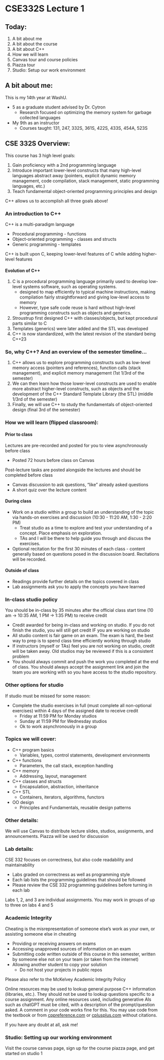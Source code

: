 # CSE332S Lecture 1

## Today:

1. A bit about me
2. A bit about the course
3. A bit about C++
4. How we will learn
5. Canvas tour and course policies
6. Piazza tour
7. Studio: Setup our work environment

## A bit about me:

This is my 14th year at WashU.

- 5 as a graduate student advised by Dr. Cytron  
  - Research focused on optimizing the memory system for garbage collected languages  
- My 9th as an instructor  
  - Courses taught: 131, 247, 332S, 361S, 422S, 433S, 454A, 523S  

## CSE 332S Overview:

This course has 3 high level goals:

1. Gain proficiency with a 2nd programming language
2. Introduce important lower-level constructs that many high-level languages abstract away (pointers, explicit dynamic memory management, code compilation, stack management, static programming languages, etc.)
3. Teach fundamental object-oriented programming principles and design

C++ allows us to accomplish all three goals above!

### An introduction to C++

C++ is a multi-paradigm language

- Procedural programming - functions
- Object-oriented programming - classes and structs
- Generic programming - templates

C++ is built upon C, keeping lower-level features of C while adding higher-level features

#### Evolution of C++

1. C is a procedural programming language primarily used to develop low-level systems software, such as operating systems.
   - designed to map efficiently to typical machine instructions, making compilation fairly straightforward and giving low-level access to memory
   - However, type safe code reuse is hard without high-level programming constructs such as objects and generics.
2. Stroustrup first designed C++ with classes/objects, but kept procedural parts similar to C
3. Templates (generics) were later added and the STL was developed
4. C++ is now standardized, with the latest revision of the standard being C++23

### So, why C++? And an overview of the semester timeline...

1. C++ allows us to explore programming constructs such as low-level memory access (pointers and references), function calls (stack management), and explicit memory management (1st 1/3rd of the semester)
2. We can then learn how those lower-level constructs are used to enable more abstract higher-level constructs, such as objects and the development of the C++ Standard Template Library (the STL) (middle 1/3rd of the semester)
3. Finally, we will use C++ to study the fundamentals of object-oriented design (final 3rd of the semester)

### How we will learn (flipped classroom):

#### Prior to class

Lectures are pre-recorded and posted for you to view asynchronously before class

- Posted 72 hours before class on Canvas

Post-lecture tasks are posted alongside the lectures and should be completed before class

- Canvas discussion to ask questions, “like” already asked questions
- A short quiz over the lecture content

#### During class

- Work on a studio within a group to build an understanding of the topic via hands-on exercises and discussion (10:30 - 11:20 AM, 1:30 - 2:20 PM)
  - Treat studio as a time to explore and test your understanding of a concept. Place emphasis on exploration.
  - TAs and I will be there to help guide you through and discuss the exercises.
- Optional recitation for the first 30 minutes of each class - content generally based on questions posed in the discussion board. Recitations will be recorded.

#### Outside of class

- Readings provide further details on the topics covered in class
- Lab assignments ask you to apply the concepts you have learned

### In-class studio policy

You should be in-class by 35 minutes after the official class start time (10 am -> 10:35 AM, 1 PM -> 1:35 PM) to receive credit

- Credit awarded for being in-class and working on studio. If you do not finish the studio, you will still get credit IF you are working on studio
- All studio content is fair game on an exam. The exam is hard, the best way to prep is to spend class time efficiently working through studio
- If instructors (myself or TAs) feel you are not working on studio, credit will be taken away. Old studios may be reviewed if this is a consistent problem
- You should always commit and push the work you completed at the end of class. You should always accept the assignment link and join the team you are working with so you have access to the studio repository.

### Other options for studio

If studio must be missed for some reason:

- Complete the studio exercises in full (must complete all non-optional exercises) within 4 days of the assigned date to receive credit
  - Friday at 11:59 PM for Monday studios
  - Sunday at 11:59 PM for Wednesday studios
  - Ok to work asynchronously in a group

### Topics we will cover:

- C++ program basics
  - Variables, types, control statements, development environments
- C++ functions
  - Parameters, the call stack, exception handling
- C++ memory
  - Addressing, layout, management
- C++ classes and structs
  - Encapsulation, abstraction, inheritance
- C++ STL
  - Containers, iterators, algorithms, functors
- OO design
  - Principles and Fundamentals, reusable design patterns

### Other details:

We will use Canvas to distribute lecture slides, studios, assignments, and announcements. Piazza will be used for discussion

### Lab details:

CSE 332 focuses on correctness, but also code readability and maintainability

- Labs graded on correctness as well as programming style
- Each lab lists the programming guidelines that should be followed
- Please review the CSE 332 programming guidelines before turning in each lab

Labs 1, 2, and 3 are individual assignments. You may work in groups of up to three on labs 4 and 5

### Academic Integrity

Cheating is the misrepresentation of someone else’s work as your own, or assisting someone else in cheating

- Providing or receiving answers on exams
- Accessing unapproved sources of information on an exam
- Submitting code written outside of this course in this semester, written by someone else not on your team (or taken from the internet)
- Allowing another student to copy your solution
  - Do not host your projects in public repos

Please also refer to the McKelvey Academic Integrity Policy

Online resources may be used to lookup general purpose C++ information (libraries, etc.). They should not be used to lookup questions specific to a course assignment. Any online resources used, including generative AIs such as chatGPT must be cited, with a description of the prompt/question asked. A comment in your code works fine for this. You may use code from the textbook or from [cppreference.com](https://en.cppreference.com/w/) or [cplusplus.com](https://cplusplus.com/) without citations.

If you have any doubt at all, ask me!

### Studio: Setting up our working environment

Visit the course canvas page, sign up for the course piazza page, and get started on studio 1

